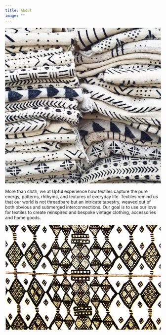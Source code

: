 ```yaml
---
title: About
image: ""
---
```

![](image-1.jpg)

More than cloth, we at Upful experience how textiles capture the pure energy, patterns, rhthyms, and textures of everyday life. Textiles remind us that our world is not threadbare but an intricate tapestry, weaved out of both obvious and submerged interconnections. Our goal is to use our love for textiles to create reinspired and bespoke vintage clothing, accessories and home goods.

![](blanketsmall.jpg)